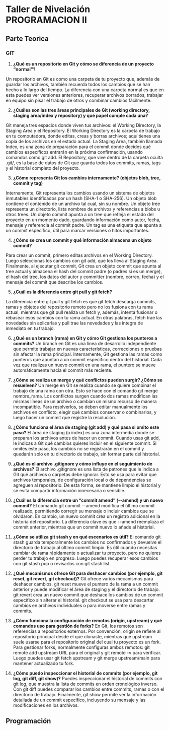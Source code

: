 # Taller de Nivelación PROGRAMACION II
## Parte Teorica

### GIT

1. **¿Qué es un repositorio en Git y cómo se diferencia de un proyecto “normal”?**

Un repositorio en Git es como una carpeta de tu proyecto que, además de guardar los archivos, también recuerda todos los cambios que se han hecho a lo largo del tiempo. La diferencia con una carpeta normal es que en esta puedes ver versiones anteriores, recuperar archivos borrados, trabajar en equipo sin pisar el trabajo de otros y combinar cambios fácilmente.

2. **¿Cuáles son las tres áreas principales de Git (working directory, staging area/index y repository) y qué papel cumple cada una?**

Git maneja tres espacios donde viven tus archivos: el Working Directory, la Staging Area y el Repository. El Working Directory es la carpeta de trabajo en tu computadora, donde editas, creas y borras archivos; aquí tienes una copia de los archivos en el estado actual. La Staging Area, también llamada Index, es una zona de preparación para el commit donde decides qué cambios específicos entrarán en la próxima confirmación, usando comandos como git add. El Repository, que vive dentro de la carpeta oculta .git/, es la base de datos de Git que guarda todos los commits, ramas, tags y el historial completo del proyecto.

3. **¿Cómo representa Git los cambios internamente? (objetos blob, tree, commit y tag)**

Internamente, Git representa los cambios usando un sistema de objetos inmutables identificados por un hash (SHA-1 o SHA-256). Un objeto blob contiene el contenido de un archivo tal cual, sin su nombre. Un objeto tree representa un directorio, lista nombres de archivos y referencias a blobs u otros trees. Un objeto commit apunta a un tree que refleja el estado del proyecto en un momento dado, guardando información como autor, fecha, mensaje y referencia al commit padre. Un tag es una etiqueta que apunta a un commit específico, útil para marcar versiones o hitos importantes.

4. **¿Cómo se crea un commit y qué información almacena un objeto commit?**

Para crear un commit, primero editas archivos en el Working Directory. Luego seleccionas los cambios con git add, que los lleva al Staging Area. Finalmente, al ejecutar git commit, Git crea un objeto commit que apunta al tree actual y almacena el hash del commit padre (o padres si es un merge), el hash del tree, los datos del autor y committer (nombre, correo, fecha) y el mensaje del commit que describe los cambios.

5. **¿Cuál es la diferencia entre git pull y git fetch?**

La diferencia entre git pull y git fetch es que git fetch descarga commits, ramas y objetos del repositorio remoto pero no los fusiona con tu rama actual, mientras que git pull realiza un fetch y, además, intenta fusionar o rebasear esos cambios con tu rama actual. En otras palabras, fetch trae las novedades sin aplicarlas y pull trae las novedades y las integra de inmediato en tu trabajo.

6. **¿Qué es un branch (rama) en Git y cómo Git gestiona los punteros a commits?**
Un branch en Git es una línea de desarrollo independiente que permite trabajar en nuevas características, correcciones o pruebas sin afectar la rama principal. Internamente, Git gestiona las ramas como punteros que apuntan a un commit específico dentro del historial. Cada vez que realizas un nuevo commit en una rama, el puntero se mueve automáticamente hacia el commit más reciente.

7. **¿Cómo se realiza un merge y qué conflictos pueden surgir? ¿Cómo se resuelven?**
Un merge en Git se realiza cuando se quiere combinar el trabajo de una rama con otra. Esto se hace con el comando git merge nombre_rama. Los conflictos surgen cuando dos ramas modifican las mismas líneas de un archivo o cambian un mismo recurso de manera incompatible. Para resolverlos, se deben editar manualmente los archivos en conflicto, elegir qué cambios conservar o combinarlos, y luego hacer un commit que registre la resolución.

8. **¿Cómo funciona el área de staging (git add) y qué pasa si omito este paso?**
El área de staging (o index) es una zona intermedia donde se preparan los archivos antes de hacer un commit. Cuando usas git add, le indicas a Git qué cambios quieres incluir en el siguiente commit. Si omites este paso, los cambios no se registrarán en el commit y quedarán solo en tu directorio de trabajo, sin formar parte del historial.

9. **¿Qué es el archivo .gitignore y cómo influye en el seguimiento de archivos?**
El archivo .gitignore es una lista de patrones que le indica a Git qué archivos o carpetas debe ignorar. Esto se usa para evitar que archivos temporales, de configuración local o de dependencias se agreguen al repositorio. De esta forma, se mantiene limpio el historial y se evita compartir información innecesaria o sensible.

10. **¿Cuál es la diferencia entre un “commit amend” (--amend) y un nuevo commit?**
El comando git commit --amend modifica el último commit realizado, permitiendo corregir su mensaje o incluir cambios que se olvidaron. En cambio, un nuevo commit crea un registro adicional en la historia del repositorio. La diferencia clave es que --amend reemplaza el commit anterior, mientras que un commit nuevo lo añade al historial.

11. **¿Cómo se utiliza git stash y en qué escenarios es útil?**
El comando git stash guarda temporalmente los cambios no confirmados y devuelve el directorio de trabajo al último commit limpio. Es útil cuando necesitas cambiar de rama rápidamente o actualizar tu proyecto, pero no quieres perder tu trabajo en progreso. Luego puedes recuperar esos cambios con git stash pop o revisarlos con git stash list.

12. **¿Qué mecanismos ofrece Git para deshacer cambios (por ejemplo, git reset, git revert, git checkout)?**
Git ofrece varios mecanismos para deshacer cambios. git reset mueve el puntero de la rama a un commit anterior y puede modificar el área de staging y el directorio de trabajo. git revert crea un nuevo commit que deshace los cambios de un commit específico sin alterar el historial. git checkout se usa para descartar cambios en archivos individuales o para moverse entre ramas y commits.

13. **¿Cómo funciona la configuración de remotos (origin, upstream) y qué comandos uso para gestión de forks?**
En Git, los remotos son referencias a repositorios externos. Por convención, origin se refiere al repositorio principal desde el que clonaste, mientras que upstream suele usarse para el repositorio original del cual tu proyecto es un fork. Para gestionar forks, normalmente configuras ambos remotos: git remote add upstream URL para el original y git remote -v para verificar. Luego puedes usar git fetch upstream y git merge upstream/main para mantener actualizado tu fork.

14. **¿Cómo puedo inspeccionar el historial de commits (por ejemplo, git log, git diff, git show)?**
Puedes inspeccionar el historial de commits con git log, que muestra la lista de commits en orden cronológico inverso. Con git diff puedes comparar los cambios entre commits, ramas o con el directorio de trabajo. Finalmente, git show permite ver la información detallada de un commit específico, incluyendo su mensaje y las modificaciones en los archivos.

## Programación